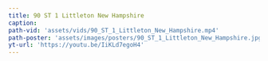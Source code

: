 ```yaml
---
title: 90 ST 1 Littleton New Hampshire
caption:
path-vid: 'assets/vids/90_ST_1_Littleton_New_Hampshire.mp4'
path-poster: 'assets/images/posters/90_ST_1_Littleton_New_Hampshire.jpg'
yt-url: 'https://youtu.be/IiKLd7egoH4'
---
```

